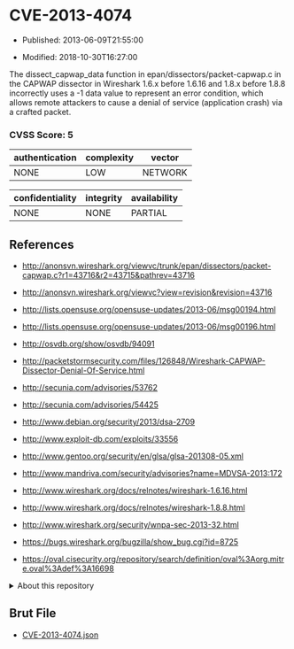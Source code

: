# CVE-2013-4074

- Published: 2013-06-09T21:55:00

- Modified: 2018-10-30T16:27:00

The dissect_capwap_data function in epan/dissectors/packet-capwap.c in the CAPWAP dissector in Wireshark 1.6.x before 1.6.16 and 1.8.x before 1.8.8 incorrectly uses a -1 data value to represent an error condition, which allows remote attackers to cause a denial of service (application crash) via a crafted packet.

### CVSS Score: **5**

| authentication | complexity | vector |
| --- | --- | --- |
| NONE | LOW | NETWORK |

| confidentiality | integrity | availability |
| --- | --- | --- |
| NONE | NONE | PARTIAL |

## References

* http://anonsvn.wireshark.org/viewvc/trunk/epan/dissectors/packet-capwap.c?r1=43716&r2=43715&pathrev=43716

* http://anonsvn.wireshark.org/viewvc?view=revision&revision=43716

* http://lists.opensuse.org/opensuse-updates/2013-06/msg00194.html

* http://lists.opensuse.org/opensuse-updates/2013-06/msg00196.html

* http://osvdb.org/show/osvdb/94091

* http://packetstormsecurity.com/files/126848/Wireshark-CAPWAP-Dissector-Denial-Of-Service.html

* http://secunia.com/advisories/53762

* http://secunia.com/advisories/54425

* http://www.debian.org/security/2013/dsa-2709

* http://www.exploit-db.com/exploits/33556

* http://www.gentoo.org/security/en/glsa/glsa-201308-05.xml

* http://www.mandriva.com/security/advisories?name=MDVSA-2013:172

* http://www.wireshark.org/docs/relnotes/wireshark-1.6.16.html

* http://www.wireshark.org/docs/relnotes/wireshark-1.8.8.html

* http://www.wireshark.org/security/wnpa-sec-2013-32.html

* https://bugs.wireshark.org/bugzilla/show_bug.cgi?id=8725

* https://oval.cisecurity.org/repository/search/definition/oval%3Aorg.mitre.oval%3Adef%3A16698

<details>
<summary>About this repository</summary> 

  This repository is part of the project [Live Hack CVE](https://github.com/Live-Hack-CVE). Main website can be found [www.live-hack.org](https://www.live-hack.org) 
  
  Made by [Sn0wAlice](https://github.com/Sn0wAlice) for the people that care about security and need to have a feed of the latest CVEs. Hope you enjoy it, don't forget to star the repo and follow me on [Twitter](https://twitter.com/Sn0wAlice) and [Github](https://github.com/Sn0wAlice). And that is my [personnal website](https://www.alice-snow.me/)

  - [Home Page](https://github.com/Live-Hack-CVE)
  - [Framework](https://github.com/Live-Hack-CVE/cve-framework)
  - [CVE database](https://github.com/Live-Hack-CVE/full_database)
  - [Changelog](https://github.com/Live-Hack-CVE/Changelog)
</details>

## Brut File

* [CVE-2013-4074.json](https://raw.githubusercontent.com/Live-Hack-CVE/full_database/main/cves/2013/CVE-2013-4074.json)

